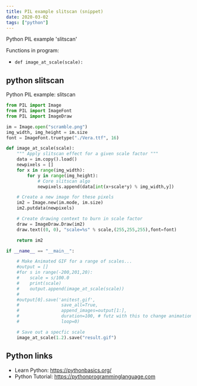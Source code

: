 ```yaml
---
title: PIL example slitscan (snippet)
date: 2020-03-02
tags: ["python"]
---
```

Python PIL example 'slitscan'

Functions in program: 
* `def image_at_scale(scale):`

## python slitscan

Python PIL example: slitscan

```python
from PIL import Image
from PIL import ImageFont
from PIL import ImageDraw

im = Image.open("scramble.png")
img_width, img_height = im.size
font = ImageFont.truetype("./Vera.ttf", 16)

def image_at_scale(scale):
    """ Apply slitscan effect for a given scale factor """
    data = im.copy().load()
    newpixels = []
    for x in range(img_width):
        for y in range(img_height):
            # Core slitscan algo
            newpixels.append(data[int(x+scale*y) % img_width,y])

    # Create a new image for these pixels
    im2 = Image.new(im.mode, im.size)
    im2.putdata(newpixels)

    # Create drawing context to burn in scale factor
    draw = ImageDraw.Draw(im2)
    draw.text((0, 0), "scale=%s" % scale,(255,255,255),font=font)

    return im2

if __name__ == "__main__":

    # Make Animated GIF for a range of scales...
    #output = []
    #for s in range(-200,201,20):
    #    scale = s/100.0
    #    print(scale)
    #    output.append(image_at_scale(scale))
    #
    #output[0].save('anitest.gif',
    #                save_all=True,
    #                append_images=output[1:],
    #                duration=100, # futz with this to change animation speed
    #                loop=0)

    # Save out a specfic scale
    image_at_scale(1.2).save("result.gif")


```

## Python links

- Learn Python: https://pythonbasics.org/
- Python Tutorial: https://pythonprogramminglanguage.com
